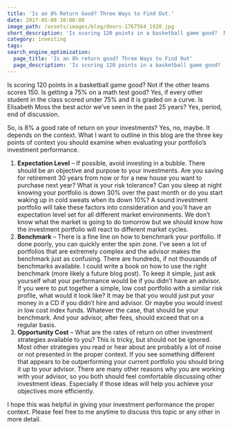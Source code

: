 ```yaml
---
title: 'Is an 8% Return Good? Three Ways to Find Out.'
date: 2017-05-08 10:00:00
image_path: /assets/images/blog/doors-1767564_1920.jpg
short_description: 'Is scoring 120 points in a basketball game good?  Not if the other teams scores 150.  Is getting a 75% on a math test good?  Yes, if every other student in the class scored under 75% and it is graded on a curve...'
category: investing
tags:
search_engine_optimization:
  page_title: 'Is an 8% return good? Three Ways to Find Out'
  page_description: 'Is scoring 120 points in a basketball game good?  Not if the other teams scores 150.  Is getting a 75% on a math test good?  Yes, if every other student in the class scored under 75% and it is graded on a curve...'
---
```



Is scoring 120 points in a basketball game good? Not if the other teams scores 150. Is getting a 75% on a math test good? Yes, if every other student in the class scored under 75% and it is graded on a curve. Is Elisabeth Moss the best actor we’ve seen in the past 25 years? Yes, period, end of discussion.

So, is 8% a good rate of return on your investments? Yes, no, maybe. It depends on the context. What I want to outline in this blog are the three key points of context you should examine when evaluating your portfolio’s investment performance.

1. **Expectation Level** – If possible, avoid investing in a bubble. There should be an objective and purpose to your investments. Are you saving for retirement 30 years from now or for a new house you want to purchase next year? What is your risk tolerance? Can you sleep at night knowing your portfolio is down 30% over the past month or do you start waking up in cold sweats when its down 10%? A sound investment portfolio will take these factors into consideration and you’ll have an expectation level set for all different market environments. We don’t know what the market is going to do tomorrow but we should know how the investment portfolio will react to different market cycles.
2. **Benchmark** – There is a fine line on how to benchmark your portfolio. If done poorly, you can quickly enter the spin zone. I’ve seen a lot of portfolios that are extremely complex and the advisor makes the benchmark just as confusing. There are hundreds, if not thousands of benchmarks available. I could write a book on how to use the right benchmark (more likely a future blog post). To keep it simple, just ask yourself what your performance would be if you didn’t have an advisor. If you were to put together a simple, low cost portfolio with a similar risk profile, what would it look like? It may be that you would just put your money in a CD if you didn’t hire and advisor. Or maybe you would invest in low cost index funds. Whatever the case, that should be your benchmark. And your advisor, after fees, should exceed that on a regular basis.
3. **Opportunity Cost** – What are the rates of return on other investment strategies available to you? This is tricky, but should not be ignored. Most other strategies you read or hear about are probably a lot of noise or not presented in the proper context. If you see something different that appears to be outperforming your current portfolio you should bring it up to your advisor. There are many other reasons why you are working with your advisor, so you both should feel comfortable discussing other investment ideas. Especially if those ideas will help you achieve your objectives more efficiently.

I hope this was helpful in giving your investment performance the proper context. Please feel free to  me anytime to discuss this topic or any other in more detail.